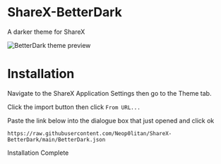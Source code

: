 # ShareX-BetterDark
A darker theme for ShareX

![BetterDark theme preview](https://i.imgur.com/PazKkhF.png)

# Installation
Navigate to the ShareX Application Settings then go to the Theme tab.

Click the import button then click `From URL...`

Paste the link below into the dialogue box that just opened and click ok

`https://raw.githubusercontent.com/Neop0litan/ShareX-BetterDark/main/BetterDark.json`

Installation Complete
